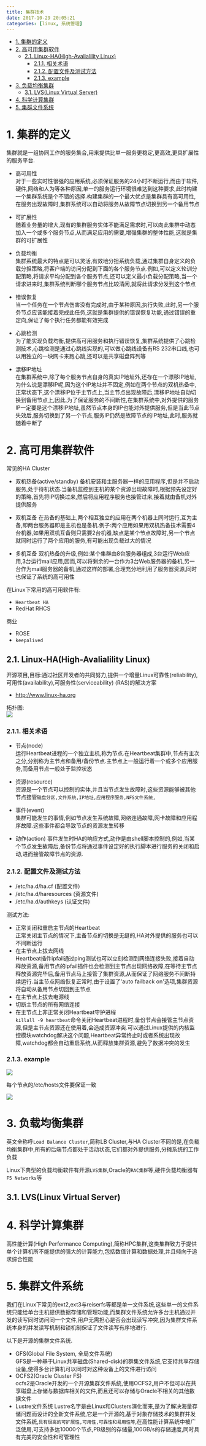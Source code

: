 ```yaml
---
title: 集群技术
date: 2017-10-29 20:05:21
categories: [linux, 系统管理]
---
```



<!-- TOC -->

- [1. 集群的定义](#1-集群的定义)
- [2. 高可用集群软件](#2-高可用集群软件)
    - [2.1. Linux-HA(High-Avalialility Linux)](#21-linux-hahigh-avalialility-linux)
        - [2.1.1. 相关术语](#211-相关术语)
        - [2.1.2. 配置文件及测试方法](#212-配置文件及测试方法)
        - [2.1.3. example](#213-example)
- [3. 负载均衡集群](#3-负载均衡集群)
    - [3.1. LVS(Linux Virtual Server)](#31-lvslinux-virtual-server)
- [4. 科学计算集群](#4-科学计算集群)
- [5. 集群文件系统](#5-集群文件系统)

<!-- /TOC -->


<a id="markdown-1-集群的定义" name="1-集群的定义"></a>
# 1. 集群的定义

集群就是一组协同工作的服务集合,用来提供比单一服务更稳定,更高效,更具扩展性的服务平台.


* 高可用性  
 对于一些实时性很强的应用系统,必须保证服务的24小时不断运行,而由于软件,硬件,网络和人为等各种原因,单一的服务运行环境很难达到这种要求,此时构建一个集群系统是个不错的选择.构建集群的一个最大优点是集群具有高可用性,在服务出现故障时,集群系统可以自动将服务从故障节点切换到另一个备用节点

* 可扩展性  
 随着业务量的增大,现有的集群服务实体不能满足需求时,可以向此集群中动态加入一个或多个服务节点,从而满足应用的需要,增强集群的整体性能,这就是集群的可扩展性

* 负载均衡  
 集群系统最大的特点是可以灵活,有效地分担系统负载,通过集群自身定义的负载分担策略,将客户端的访问分配到下面的各个服务节点.例如,可以定义轮训分配策略,将请求平均分配到各个服务节点,还可以定义最小负载分配策略,当一个请求进来时,集群系统判断哪个服务节点比较清闲,就将此请求分发到这个节点


* 错误恢复  
 当一个任务在一个节点伤害没有完成时,由于某种原因,执行失败,此时,另一个服务节点应该能接着完成此任务,这就是集群提供的错误恢复功能,通过错误的重定向,保证了每个执行任务都能有效完成

* 心跳检测  
 为了能实现负载均衡,提供高可用服务和执行错误恢复,集群系统提供了心跳检测技术,心跳检测是通过心跳线实现的,可以做心跳线设备有RS 232串口线,也可以用独立的一块网卡来跑心跳,还可以是共享磁盘阵列等

 * 漂移IP地址  
 在集群系统中,除了每个服务节点自身的真实IP地址外,还存在一个漂移IP地址,为什么说是漂移IP呢,因为这个IP地址并不固定,例如在两个节点的双机热备中,正常状态下,这个漂移IP位于主节点上,当主节点出现故障后,漂移IP地址自动切换到备用节点上,因此,为了保证服务的不间断性,在集群系统中,对外提供的服务IP一定要是这个漂移IP地址,虽然节点本身的IP也能对外提供服务,但是当此节点失效后,服务切换到了另一个节点,服务IP仍然是故障节点的IP地址,此时,服务就随着中断了

<a id="markdown-2-高可用集群软件" name="2-高可用集群软件"></a>
# 2. 高可用集群软件

常见的HA Cluster

* 双机热备(active/standby)
 备机安装和主服务器一样的应用程序,但是并不启动服务,处于待机状态.当备机监控到主机的某个资源出现故障时,根据预先设定好的策略,首先将IP切换过来,然后将应用程序服务也接管过来,接着就由备机对外提供服务

* 双机互备
 在热备的基础上,两个相互独立的应用在两个机器上同时运行,互为主备,即两台服务器即是主机也是备机.例子:两个应用如果用双机热备技术需要4台机器,如果用双机互备则只需要2台机器,缺点是某个节点故障时,另一个节点就同时运行了两个应用的服务,有可能出现负载过大的情况

* 多机互备
 双机热备的升级,例如:某个集群由8台服务器组成,3台运行Web应用,3台运行mail应用,因而,可以将剩余的一台作为3台Web服务器的备机,另一台作为mail服务器的备机,通过这样的部署,合理充分地利用了服务器资源,同时也保证了系统的高可用性


在Linux下常用的高可用软件有: 
* `Heartbeat HA`
* RedHat RHCS

商业
* ROSE
* `keepalived`


<a id="markdown-21-linux-hahigh-avalialility-linux" name="21-linux-hahigh-avalialility-linux"></a>
## 2.1. Linux-HA(High-Avalialility Linux)
开源项目,目标:通过社区开发者的共同努力,提供一个增量Linux可靠性(reliability),可用性(availability),可服务性(serviceability) (RAS)的解决方案

* http://www.linux-ha.org

拓扑图:  
![](http://ouxarji35.bkt.clouddn.com/snipaste_20171101_111156.png)

<a id="markdown-211-相关术语" name="211-相关术语"></a>
### 2.1.1. 相关术语

* 节点(node)  
 运行Heartbeat进程的一个独立主机,称为节点.在Heartbeat集群中,节点有主次之分,分别称为主节点和备用/备份节点.主节点上一般运行着一个或多个应用服务,而备用节点一般处于监控状态

* 资源(resource)  
 资源是一个节点可以控制的实体,并且当节点发生故障时,这些资源能够被其他节点接管`磁盘分区,文件系统,IP地址,应用程序服务,NFS文件系统,`

* 事件(event)  
 集群可能发生的事情,例如节点发生系统故障,网络连通故障,网卡故障和应用程序故障.这些事件都会导致节点的资源发生转移

* 动作(action)
 事件发生时HA的响应方式,动作是由shell脚本控制的,例如,当某个节点发生故障后,备份节点将通过事件设定好的执行脚本进行服务的关闭和启动,进而接管故障节点的资源.


<a id="markdown-212-配置文件及测试方法" name="212-配置文件及测试方法"></a>
### 2.1.2. 配置文件及测试方法

* /etc/ha.d/ha.cf (配置文件)
* /etc/ha.d/haresources (资源文件)
* /etc/ha.d/authkeys (认证文件)

测试方法:  
* 正常关闭和重启主节点的Heartbeat  
 正常关闭主节点的情况下,主备节点的切换是无缝的,HA对外提供的服务也可以不间断运行
* 在主节点上拔去网线  
 Heartbeat插件ipfail通过ping测试也可以立刻检测到网络连接失败,接着自动释放资源,备用节点的ipfail插件也会检测到主节点出现网络故障,在等待主节点释放资源完毕后,备用节点马上接管了集群资源,从而保证了网络服务不间断持续运行.当主节点网络恢复正常时,由于设置了'auto failback on'选项,集群资源将自动从备用节点切回到主节点
* 在主节点上拔去电源线
* 切断主节点的所有网络连接
* 在主节点上非正常关闭Heartbeat守护进程  
 `killall -9 heartbeat`命令关闭Heartbeat进程时,备份节点会接管主节点资源,但是主节点资源还在使用着,会造成资源冲突.可以通过Linux提供的内核监控模块watchdog解决这个问题,Heartbeat异常终止时或者系统出现故障,watchdog都会自动重启系统,从而释放集群资源,避免了数据冲突的发生


<a id="markdown-213-example" name="213-example"></a>
### 2.1.3. example

![](http://ouxarji35.bkt.clouddn.com/snipaste_20171101_112118.png)

每个节点的/etc/hosts文件要保证一致

![](http://ouxarji35.bkt.clouddn.com/snipaste_20171101_112613.png)

<a id="markdown-3-负载均衡集群" name="3-负载均衡集群"></a>
# 3. 负载均衡集群

英文全称呼`Load Balance Cluster`,简称LB Cluster,与HA Cluster不同的是,在负载均衡集群中,所有的后端节点都处于活动状态,它们都对外提供服务,分摊系统的工作负载

Linux下典型的负载均衡软件有开源`LVS集群`,Oracle的`RAC集群`等,硬件负载均衡器有`F5 Networks`等

<a id="markdown-31-lvslinux-virtual-server" name="31-lvslinux-virtual-server"></a>
## 3.1. LVS(Linux Virtual Server)

<a id="markdown-4-科学计算集群" name="4-科学计算集群"></a>
# 4. 科学计算集群
高性能计算(High Perfermance Computing),简称HPC集群,这类集群致力于提供单个计算机所不能提供的强大的计算能力,包括数值计算和数据处理,并且倾向于追求综合性能

<a id="markdown-5-集群文件系统" name="5-集群文件系统"></a>
# 5. 集群文件系统

我们在Linux下常见的ext2,ext3与reiserfs等都是单一文件系统,这些单一的文件系统只能给单台主机提供数据存储和管理功能,而集群文件系统允许多台主机通过并发的读写同时访问同一个文件,用户无需担心是否会出现读写冲突,因为集群文件系统本身的并发读写机制和锁机制保证了文件读写有序地进行.

以下是开源的集群文件系统.

* GFS(Global File System, 全局文件系统)  
 GFS是一种基于Linux共享磁盘(Shared-disk)的群集文件系统,它支持共享存储设备,使得多台计算机可以同时对这种设备上的文件进行访问
* OCFS2(Oracle Cluster FS)  
 ocfs2是Oracle开发的一个开源集群文件系统,使用OCFS2,用户不但可以在共享磁盘上存储与数据库相关的文件,而且还可以存储与Oracle不相关的其他数据文件
* Lustre文件系统 
 Lustre名字是由Linux和Clusters演化而来,是为了解决海量存储问题而设计的全新文件系统,它是一个开源的,基于对象存储技术的集群并发文件系统,`具有很高的可扩展性,可用性,可靠性和易用性等`,在高性能计算系统中被广泛使用,可支持多达10000个节点,PB级别的存储量,100GB/s的存储速度,同时具有完美的安全性和可管理性

 
